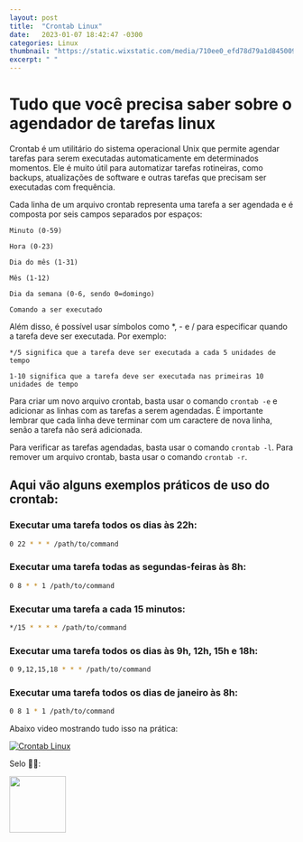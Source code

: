 ```yaml
---
layout: post
title:  "Crontab Linux"
date:   2023-01-07 18:42:47 -0300
categories: Linux
thumbnail: "https://static.wixstatic.com/media/710ee0_efd78d79a1d845009117111f68574344~mv2.jpg/v1/fill/w_1524,h_1016,al_c,q_90/710ee0_efd78d79a1d845009117111f68574344~mv2.webp"
excerpt: " "
---
```


# Tudo que você precisa saber sobre o agendador de tarefas linux

Crontab é um utilitário do sistema operacional Unix que permite agendar tarefas para serem executadas automaticamente em determinados momentos. Ele é muito útil para automatizar tarefas rotineiras, como backups, atualizações de software e outras tarefas que precisam ser executadas com frequência.

Cada linha de um arquivo crontab representa uma tarefa a ser agendada e é composta por seis campos separados por espaços:

    Minuto (0-59)

    Hora (0-23)

    Dia do mês (1-31)

    Mês (1-12)

    Dia da semana (0-6, sendo 0=domingo)

    Comando a ser executado

Além disso, é possível usar símbolos como *, - e / para especificar quando a tarefa deve ser executada. Por exemplo:

    */5 significa que a tarefa deve ser executada a cada 5 unidades de tempo

    1-10 significa que a tarefa deve ser executada nas primeiras 10 unidades de tempo

Para criar um novo arquivo crontab, basta usar o comando `crontab -e` e adicionar as linhas com as tarefas a serem agendadas. É importante lembrar que cada linha deve terminar com um caractere de nova linha, senão a tarefa não será adicionada.

Para verificar as tarefas agendadas, basta usar o comando `crontab -l`. Para remover um arquivo crontab, basta usar o comando `crontab -r`.

## Aqui vão alguns exemplos práticos de uso do crontab:

### Executar uma tarefa todos os dias às 22h:

```bash
0 22 * * * /path/to/command
```

### Executar uma tarefa todas as segundas-feiras às 8h:

```bash
0 8 * * 1 /path/to/command
```

### Executar uma tarefa a cada 15 minutos:

```bash
*/15 * * * * /path/to/command
```

### Executar uma tarefa todos os dias às 9h, 12h, 15h e 18h:

```bash
0 9,12,15,18 * * * /path/to/command
```

### Executar uma tarefa todos os dias de janeiro às 8h:

```bash
0 8 1 * 1 /path/to/command
```

Abaixo video mostrando tudo isso na prática:

[![Crontab Linux](https://img.youtube.com/vi/pm2sprLIPpY/0.jpg)](https://youtu.be/pm2sprLIPpY)

Selo 🧙‍♂️:

[<img src="https://avatars.githubusercontent.com/u/117866866?v=4" width="100" height="100">](https://github.com/Linhares015)
